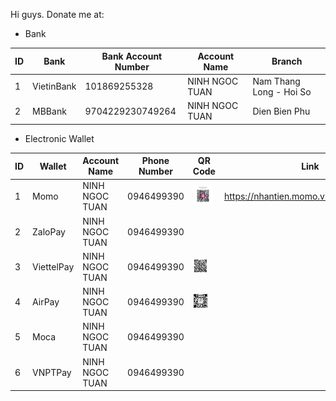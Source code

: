 Hi guys.
Donate me at:
 - Bank



| ID | Bank | Bank Account Number | Account Name | Branch |
|--|--|--|--|--|
| 1 | VietinBank | 101869255328 | NINH NGOC TUAN | Nam Thang Long - Hoi So |
| 2 | MBBank | 9704229230749264 | NINH NGOC TUAN | Dien Bien Phu |

- Electronic Wallet



| ID | Wallet | Account Name | Phone Number | QR Code | Link |
|--|--|--|--|--|--|
| 1 | Momo | NINH NGOC TUAN | 0946499390 | <img src="https://github.com/KingNNT/KingNNT/blob/master/Assets/QRCode/QRCodeMomo.jpg" alt="Momo" height="32"> | https://nhantien.momo.vn/dD222YGYEEB |
| 2 | ZaloPay | NINH NGOC TUAN | 0946499390 | | |
| 3 | ViettelPay | NINH NGOC TUAN | 0946499390 | <img src="https://github.com/KingNNT/KingNNT/blob/master/Assets/QRCode/QRCodeZaloPay.jpg" alt="ZaloPay" height="24"> | |
| 4 | AirPay | NINH NGOC TUAN | 0946499390 | <img src="https://github.com/KingNNT/KingNNT/blob/master/Assets/QRCode/QRCodeAirPay.jpg" alt="AirPay" height="24"> | |
| 5 | Moca | NINH NGOC TUAN | 0946499390 | | |
| 6 | VNPTPay | NINH NGOC TUAN | 0946499390 | | |

